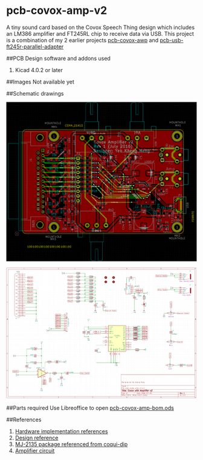 # pcb-covox-amp-v2
A tiny sound card based on the Covox Speech Thing design which includes an LM386 amplifier and FT245RL chip to receive data via USB. This project is a combination of my 2 earlier projects [pcb-covox-awp](https://github.com/yeokm1/pcb-covox-amp) and [pcb-usb-ft245r-parallel-adapter](https://github.com/yeokm1/pcb-usb-ft245r-parallel-adapter)

##PCB Design software and addons used

1. Kicad 4.0.2 or later

##Images
Not available yet

##Schematic drawings

![Screen](images/board.png)

![Screen](images/schematic.png)

##Parts required
Use Libreoffice to open [pcb-covox-amp-bom.ods](pcb-covox-amp-bom-v2.ods)

##References
1. [Hardware implementation references](https://blog.frantovo.cz/c/307/DAC%20%28zvukov%C3%A1%20karta%29%20pro%20LPT%20port%20a.k.a.%20Covox)
2. [Design reference](http://kb.gr8bit.ru/KB0010/GR8BIT-KB0010-Adding-multimedia-capability-covox-device.html)
3. [MJ-2135 package referenced from coqui-dip](https://github.com/open-eie/coqui-dip)
4. [Amplifier circuit](http://www.circuitbasics.com/build-a-great-sounding-audio-amplifier-with-bass-boost-from-the-lm386/)
